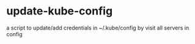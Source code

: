 # update-kube-config
a script to update/add credentials in ~/.kube/config by visit all servers in config
